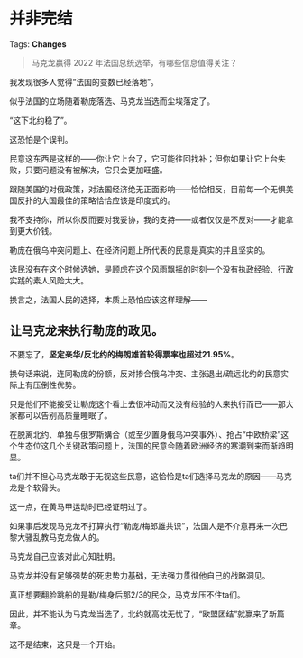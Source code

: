 # 并非完结

Tags: **Changes**

> 马克龙赢得 2022 年法国总统选举，有哪些信息值得关注？



我发现很多人觉得“法国的变数已经落地”。

似乎法国的立场随着勒庞落选、马克龙当选而尘埃落定了。

“这下北约稳了”。

这恐怕是个误判。

民意这东西是这样的——你让它上台了，它可能往回找补；但你如果让它上台失败，只要问题没有被解决，它只会更加旺盛。

跟随美国的对俄政策，对法国经济绝无正面影响——恰恰相反，目前每一个无惧美国反扑的大国最佳的策略恰恰应该是印度式的。

我不支持你，所以你反而要对我妥协，我的支持——或者仅仅是不反对——才能拿到更大价钱。

勒庞在俄乌冲突问题上、在经济问题上所代表的民意是真实的并且坚实的。

选民没有在这个时候选她，是顾虑在这个风雨飘摇的时刻一个没有执政经验、行政实践的素人风险太大。

换言之，法国人民的选择，本质上恐怕应该这样理解——

**让马克龙来执行勒庞的政见。**
-----------------

  


不要忘了，**坚定亲华/反北约的梅朗雄首轮得票率也超过21.95%**。

换句话来说，连同勒庞的份额，反对掺合俄乌冲突、主张退出/疏远北约的民意实际上有压倒性优势。

只是他们不能接受让勒庞这个看上去很冲动而又没有经验的人来执行而已——那大家都可以告别高质量睡眠了。

在脱离北约、单独与俄罗斯媾合（或至少置身俄乌冲突事外）、抢占“中欧桥梁”这个生态位这几个关键政策问题上，法国的民意会随着欧洲经济的寒潮到来而渐趋明显。

ta们并不担心马克龙敢于无视这些民意，这恰恰是ta们选择马克龙的原因——马克龙是个软骨头。

这一点，在黄马甲运动时已经证明过了。

如果事后发现马克龙不打算执行“勒庞/梅郎雄共识”，法国人是不介意再来一次巴黎大骚乱教马克龙做人的。

马克龙自己应该对此心知肚明。

马克龙并没有足够强势的死忠势力基础，无法强力贯彻他自己的战略洞见。

真正想要翻脸跳船的是勒/梅身后那2/3的民众，马克龙压不住ta们。

因此，并不能认为马克龙当选了，北约就高枕无忧了，“欧盟团结”就赢来了新篇章。

这不是结束，这只是一个开始。



